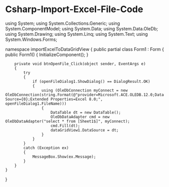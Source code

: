 # Csharp-Import-Excel-File-Code

using System;
using System.Collections.Generic;
using System.ComponentModel;
using System.Data;
using System.Data.OleDb;
using System.Drawing;
using System.Linq;
using System.Text;
using System.Windows.Forms;

namespace importExcelToDataGridView
{
    public partial class Form1 : Form
    {
        public Form1()
        {
            InitializeComponent();
        }

        private void btnOpenFile_Click(object sender, EventArgs e)
        {
            try
            {
                if (openFileDialog1.ShowDialog() == DialogResult.OK)
                {
                    using (OleDbConnection myConnect = new OleDbConnection(string.Format(@"provider=Microsoft.ACE.OLEDB.12.0;Data Source={0};Extended Properties=Excel 8.0;", openFileDialog1.FileName)))
                    {
                        DataTable dt = new DataTable();
                        OleDbDataAdapter cmd = new OleDbDataAdapter("select * from [Sheet1$]", myConnect);
                        cmd.Fill(dt);
                        dataGridView1.DataSource = dt;
                    }
                }
            }
            catch (Exception ex)
            {
                MessageBox.Show(ex.Message);
            }
        }
    }
}
